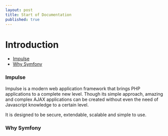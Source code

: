 ```yaml
---
layout: post
title: Start of Documentation
published: true
---
```

<h1 class="doc-title">Introduction</h1>

- [Impulse](#impulse)
- [Why Symfony](#why-symfony)

<a name="impulse"><h3>Impulse</h3></a>
Impulse is a modern web application framework that brings PHP applications to a complete new level. Though its simple approach, amazing and complex AJAX applications can be created without even the need of Javascript knowledge to a certain level.

It is designed to be secure, extendable, scalable and simple to use.

<a name="why-symfony"><h3>Why Symfony</h3></a>